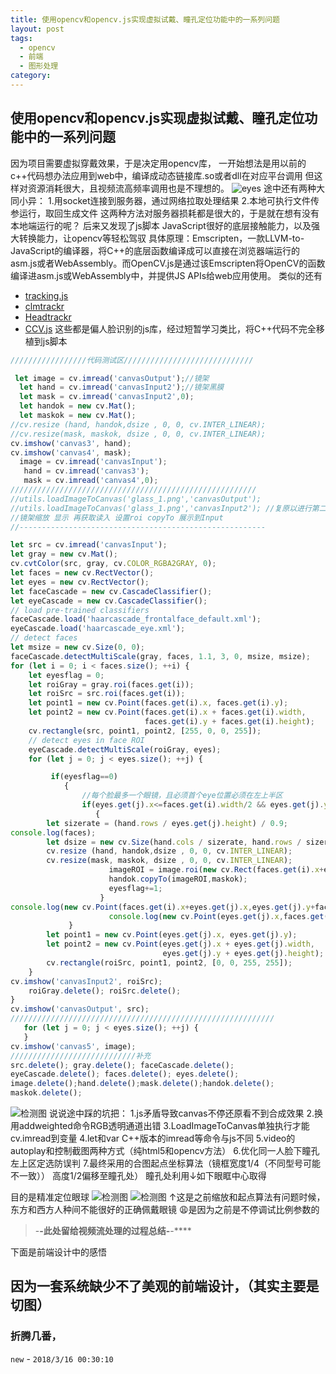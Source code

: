 ```yaml
---
title: 使用opencv和opencv.js实现虚拟试戴、瞳孔定位功能中的一系列问题
layout: post
tags:
  - opencv
  - 前端
  - 图形处理
category: 
---
```


## 使用opencv和opencv.js实现虚拟试戴、瞳孔定位功能中的一系列问题
因为项目需要虚拟穿戴效果，于是决定用opencv库，
一开始想法是用以前的c++代码想办法应用到web中，编译成动态链接库.so或者dll在对应平台调用
但这样对资源消耗很大，且视频流高频率调用也是不理想的。
![eyes](../img/3.jpg "eyes")
途中还有两种大同小异：
1.用socket连接到服务器，通过网络拉取处理结果
2.本地可执行文件传参运行，取回生成文件
这两种方法对服务器损耗都是很大的，于是就在想有没有本地端运行的呢？
后来又发现了js脚本
JavaScript很好的底层接触能力，以及强大转换能力，让opencv等轻松驾驭
具体原理：Emscripten，一款LLVM-to-JavaScript的编译器，将C++的底层函数编译成可以直接在浏览器端运行的asm.js或者WebAssembly。而OpenCV.js是通过该Emscripten将OpenCV的函数编译进asm.js或WebAssembly中，并提供JS APIs给web应用使用。
类似的还有
- [tracking.js](https://trackingjs.com/ "tracking.js")
- [clmtrackr](https://github.com/auduno/clmtrackr "clmtrackr")
- [Headtrackr](https://github.com/auduno/headtrackr "Headtrackr")
- [CCV.js](https://github.com/liuliu/ccv "CCV.js")
这些都是偏人脸识别的js库，经过短暂学习类比，将C++代码不完全移植到js脚本
````javascript
/////////////////代码测试区/////////////////////////////

 let image = cv.imread('canvasOutput');//镜架
  let hand = cv.imread('canvasInput2');//镜架黑膜
  let mask = cv.imread('canvasInput2',0);
  let handok = new cv.Mat();
  let maskok = new cv.Mat();
//cv.resize (hand, handok,dsize , 0, 0, cv.INTER_LINEAR);
//cv.resize(mask, maskok, dsize , 0, 0, cv.INTER_LINEAR);
cv.imshow('canvas3', hand);
cv.imshow('canvas4', mask);
  image = cv.imread('canvasInput');
   hand = cv.imread('canvas3');
   mask = cv.imread('canvas4',0);
///////////////////////////////////////////////////////
//utils.loadImageToCanvas('glass_1.png','canvasOutput');
//utils.loadImageToCanvas('glass_1.png','canvasInput2'); //复原以进行第二次
//镜架缩放 显示 再获取读入 设置roi copyTo 展示到Input  
//-------------------------------------------------------

let src = cv.imread('canvasInput');
let gray = new cv.Mat();
cv.cvtColor(src, gray, cv.COLOR_RGBA2GRAY, 0);
let faces = new cv.RectVector();
let eyes = new cv.RectVector();
let faceCascade = new cv.CascadeClassifier();
let eyeCascade = new cv.CascadeClassifier();
// load pre-trained classifiers
faceCascade.load('haarcascade_frontalface_default.xml');
eyeCascade.load('haarcascade_eye.xml');
// detect faces
let msize = new cv.Size(0, 0);
faceCascade.detectMultiScale(gray, faces, 1.1, 3, 0, msize, msize);
for (let i = 0; i < faces.size(); ++i) {
    let eyesflag = 0;
    let roiGray = gray.roi(faces.get(i));
    let roiSrc = src.roi(faces.get(i));
    let point1 = new cv.Point(faces.get(i).x, faces.get(i).y);
    let point2 = new cv.Point(faces.get(i).x + faces.get(i).width,
                              faces.get(i).y + faces.get(i).height);
    cv.rectangle(src, point1, point2, [255, 0, 0, 255]);
    // detect eyes in face ROI
    eyeCascade.detectMultiScale(roiGray, eyes);
    for (let j = 0; j < eyes.size(); ++j) {

         if(eyesflag==0)
            {    
                //每个脸最多一个眼镜，且必须首个eye位置必须在左上半区
                if(eyes.get(j).x<=faces.get(i).width/2 && eyes.get(j).y<=faces.get(i).height/2)
                   {
        let sizerate = (hand.rows / eyes.get(j).height) / 0.9;
console.log(faces);
        let dsize = new cv.Size(hand.cols / sizerate, hand.rows / sizerate);
        cv.resize (hand, handok,dsize , 0, 0, cv.INTER_LINEAR);
        cv.resize(mask, maskok, dsize , 0, 0, cv.INTER_LINEAR);
                      imageROI = image.roi(new cv.Rect(faces.get(i).x+eyes.get(j).x-2-eyes.get(j).width/10*0,eyes.get(j).y+faces.get(i).y+eyes.get(j).height/4*0,handok.cols, handok.rows));
                      handok.copyTo(imageROI,maskok);
                      eyesflag+=1;
                    }
console.log(new cv.Point(faces.get(i).x+eyes.get(j).x,eyes.get(j).y+faces.get(i).y));
                      console.log(new cv.Point(eyes.get(j).x,faces.get(i).width/2));
             }
        let point1 = new cv.Point(eyes.get(j).x, eyes.get(j).y);
        let point2 = new cv.Point(eyes.get(j).x + eyes.get(j).width,
                                  eyes.get(j).y + eyes.get(j).height);
        cv.rectangle(roiSrc, point1, point2, [0, 0, 255, 255]);
    }
cv.imshow('canvasInput2', roiSrc);
    roiGray.delete(); roiSrc.delete();
}
cv.imshow('canvasOutput', src);
///////////////////////////////////////////////////////////
   for (let j = 0; j < eyes.size(); ++j) {
   }
cv.imshow('canvas5', image);
////////////////////////////补充
src.delete(); gray.delete(); faceCascade.delete();
eyeCascade.delete(); faces.delete(); eyes.delete();
image.delete();hand.delete();mask.delete();handok.delete();
maskok.delete();
````
![检测图](../img/2.png "镜框模型")
说说途中踩的坑把：
1.js矛盾导致canvas不停还原看不到合成效果 
2.换用addweighted命令RGB透明通道出错
3.LoadImageToCanvas单独执行才能cv.imread到变量
4.let和var C++版本的imread等命令与js不同
5.video的autoplay和控制截图两种方式（纯html5和opencv方法）
6.优化同一人脸下瞳孔左上区定选防误判
7.最终采用的合图起点坐标算法（镜框宽度1/4（不同型号可能不一致）） 高度1/2偏移至瞳孔处）
瞳孔处利用↓如下眼眶中心取得

目的是精准定位眼球
![检测图](../img/1.png "官方教程的检测图")
![检测图](../img/4.png "失败")
↑这是之前缩放和起点算法有问题时候，东方和西方人种间不能很好的正确佩戴眼镜
:weary:是因为之前是不停调试比例参数的
> -**-此处留给视频流处理的过程总结-**-****

下面是前端设计中的感悟

 因为一套系统缺少不了美观的前端设计，（其实主要是切图）
----------

### 折腾几番， 

`new` -  `2018/3/16 00:30:10 `
